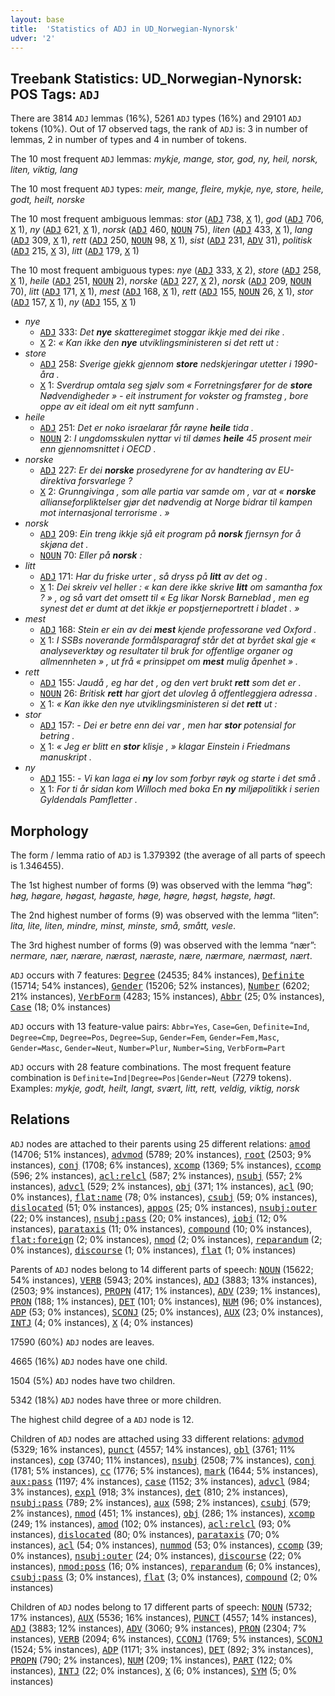 ```yaml
---
layout: base
title:  'Statistics of ADJ in UD_Norwegian-Nynorsk'
udver: '2'
---
```


## Treebank Statistics: UD_Norwegian-Nynorsk: POS Tags: `ADJ`

There are 3814 `ADJ` lemmas (16%), 5261 `ADJ` types (16%) and 29101 `ADJ` tokens (10%).
Out of 17 observed tags, the rank of `ADJ` is: 3 in number of lemmas, 2 in number of types and 4 in number of tokens.

The 10 most frequent `ADJ` lemmas: <em>mykje, mange, stor, god, ny, heil, norsk, liten, viktig, lang</em>

The 10 most frequent `ADJ` types:  <em>meir, mange, fleire, mykje, nye, store, heile, godt, heilt, norske</em>

The 10 most frequent ambiguous lemmas: <em>stor</em> (<tt><a href="no_nynorsk-pos-ADJ.html">ADJ</a></tt> 738, <tt><a href="no_nynorsk-pos-X.html">X</a></tt> 1), <em>god</em> (<tt><a href="no_nynorsk-pos-ADJ.html">ADJ</a></tt> 706, <tt><a href="no_nynorsk-pos-X.html">X</a></tt> 1), <em>ny</em> (<tt><a href="no_nynorsk-pos-ADJ.html">ADJ</a></tt> 621, <tt><a href="no_nynorsk-pos-X.html">X</a></tt> 1), <em>norsk</em> (<tt><a href="no_nynorsk-pos-ADJ.html">ADJ</a></tt> 460, <tt><a href="no_nynorsk-pos-NOUN.html">NOUN</a></tt> 75), <em>liten</em> (<tt><a href="no_nynorsk-pos-ADJ.html">ADJ</a></tt> 433, <tt><a href="no_nynorsk-pos-X.html">X</a></tt> 1), <em>lang</em> (<tt><a href="no_nynorsk-pos-ADJ.html">ADJ</a></tt> 309, <tt><a href="no_nynorsk-pos-X.html">X</a></tt> 1), <em>rett</em> (<tt><a href="no_nynorsk-pos-ADJ.html">ADJ</a></tt> 250, <tt><a href="no_nynorsk-pos-NOUN.html">NOUN</a></tt> 98, <tt><a href="no_nynorsk-pos-X.html">X</a></tt> 1), <em>sist</em> (<tt><a href="no_nynorsk-pos-ADJ.html">ADJ</a></tt> 231, <tt><a href="no_nynorsk-pos-ADV.html">ADV</a></tt> 31), <em>politisk</em> (<tt><a href="no_nynorsk-pos-ADJ.html">ADJ</a></tt> 215, <tt><a href="no_nynorsk-pos-X.html">X</a></tt> 3), <em>litt</em> (<tt><a href="no_nynorsk-pos-ADJ.html">ADJ</a></tt> 179, <tt><a href="no_nynorsk-pos-X.html">X</a></tt> 1)

The 10 most frequent ambiguous types:  <em>nye</em> (<tt><a href="no_nynorsk-pos-ADJ.html">ADJ</a></tt> 333, <tt><a href="no_nynorsk-pos-X.html">X</a></tt> 2), <em>store</em> (<tt><a href="no_nynorsk-pos-ADJ.html">ADJ</a></tt> 258, <tt><a href="no_nynorsk-pos-X.html">X</a></tt> 1), <em>heile</em> (<tt><a href="no_nynorsk-pos-ADJ.html">ADJ</a></tt> 251, <tt><a href="no_nynorsk-pos-NOUN.html">NOUN</a></tt> 2), <em>norske</em> (<tt><a href="no_nynorsk-pos-ADJ.html">ADJ</a></tt> 227, <tt><a href="no_nynorsk-pos-X.html">X</a></tt> 2), <em>norsk</em> (<tt><a href="no_nynorsk-pos-ADJ.html">ADJ</a></tt> 209, <tt><a href="no_nynorsk-pos-NOUN.html">NOUN</a></tt> 70), <em>litt</em> (<tt><a href="no_nynorsk-pos-ADJ.html">ADJ</a></tt> 171, <tt><a href="no_nynorsk-pos-X.html">X</a></tt> 1), <em>mest</em> (<tt><a href="no_nynorsk-pos-ADJ.html">ADJ</a></tt> 168, <tt><a href="no_nynorsk-pos-X.html">X</a></tt> 1), <em>rett</em> (<tt><a href="no_nynorsk-pos-ADJ.html">ADJ</a></tt> 155, <tt><a href="no_nynorsk-pos-NOUN.html">NOUN</a></tt> 26, <tt><a href="no_nynorsk-pos-X.html">X</a></tt> 1), <em>stor</em> (<tt><a href="no_nynorsk-pos-ADJ.html">ADJ</a></tt> 157, <tt><a href="no_nynorsk-pos-X.html">X</a></tt> 1), <em>ny</em> (<tt><a href="no_nynorsk-pos-ADJ.html">ADJ</a></tt> 155, <tt><a href="no_nynorsk-pos-X.html">X</a></tt> 1)


* <em>nye</em>
  * <tt><a href="no_nynorsk-pos-ADJ.html">ADJ</a></tt> 333: <em>Det <b>nye</b> skatteregimet stoggar ikkje med dei rike .</em>
  * <tt><a href="no_nynorsk-pos-X.html">X</a></tt> 2: <em>« Kan ikke den <b>nye</b> utviklingsministeren si det rett ut :</em>
* <em>store</em>
  * <tt><a href="no_nynorsk-pos-ADJ.html">ADJ</a></tt> 258: <em>Sverige gjekk gjennom <b>store</b> nedskjeringar utetter i 1990-åra .</em>
  * <tt><a href="no_nynorsk-pos-X.html">X</a></tt> 1: <em>Sverdrup omtala seg sjølv som « Forretningsfører for de <b>store</b> Nødvendigheder » - eit instrument for vokster og framsteg , bore oppe av eit ideal om eit nytt samfunn .</em>
* <em>heile</em>
  * <tt><a href="no_nynorsk-pos-ADJ.html">ADJ</a></tt> 251: <em>Det er noko israelarar får røyne <b>heile</b> tida .</em>
  * <tt><a href="no_nynorsk-pos-NOUN.html">NOUN</a></tt> 2: <em>I ungdomsskulen nyttar vi til dømes <b>heile</b> 45 prosent meir enn gjennomsnittet i OECD .</em>
* <em>norske</em>
  * <tt><a href="no_nynorsk-pos-ADJ.html">ADJ</a></tt> 227: <em>Er dei <b>norske</b> prosedyrene for av handtering av EU-direktiva forsvarlege ?</em>
  * <tt><a href="no_nynorsk-pos-X.html">X</a></tt> 2: <em>Grunngivinga , som alle partia var samde om , var at « <b>norske</b> allianseforpliktelser gjør det nødvendig at Norge bidrar til kampen mot internasjonal terrorisme . »</em>
* <em>norsk</em>
  * <tt><a href="no_nynorsk-pos-ADJ.html">ADJ</a></tt> 209: <em>Ein treng ikkje sjå eit program på <b>norsk</b> fjernsyn for å skjøna det .</em>
  * <tt><a href="no_nynorsk-pos-NOUN.html">NOUN</a></tt> 70: <em>Eller på <b>norsk</b> :</em>
* <em>litt</em>
  * <tt><a href="no_nynorsk-pos-ADJ.html">ADJ</a></tt> 171: <em>Har du friske urter , så dryss på <b>litt</b> av det og .</em>
  * <tt><a href="no_nynorsk-pos-X.html">X</a></tt> 1: <em>Dei skreiv vel heller : « kan dere ikke skrive <b>litt</b> om samantha fox ? » , og så vart det omsett til « Eg likar Norsk Barneblad , men eg synest det er dumt at det ikkje er popstjerneportrett i bladet . »</em>
* <em>mest</em>
  * <tt><a href="no_nynorsk-pos-ADJ.html">ADJ</a></tt> 168: <em>Stein er ein av dei <b>mest</b> kjende professorane ved Oxford .</em>
  * <tt><a href="no_nynorsk-pos-X.html">X</a></tt> 1: <em>I SSBs noverande formålsparagraf står det at byrået skal gje « analyseverktøy og resultater til bruk for offentlige organer og allmennheten » , ut frå « prinsippet om <b>mest</b> mulig åpenhet » .</em>
* <em>rett</em>
  * <tt><a href="no_nynorsk-pos-ADJ.html">ADJ</a></tt> 155: <em>Jaudå , eg har det , og den vert brukt <b>rett</b> som det er .</em>
  * <tt><a href="no_nynorsk-pos-NOUN.html">NOUN</a></tt> 26: <em>Britisk <b>rett</b> har gjort det ulovleg å offentleggjera adressa .</em>
  * <tt><a href="no_nynorsk-pos-X.html">X</a></tt> 1: <em>« Kan ikke den nye utviklingsministeren si det <b>rett</b> ut :</em>
* <em>stor</em>
  * <tt><a href="no_nynorsk-pos-ADJ.html">ADJ</a></tt> 157: <em>- Dei er betre enn dei var , men har <b>stor</b> potensial for betring .</em>
  * <tt><a href="no_nynorsk-pos-X.html">X</a></tt> 1: <em>« Jeg er blitt en <b>stor</b> klisje , » klagar Einstein i Friedmans manuskript .</em>
* <em>ny</em>
  * <tt><a href="no_nynorsk-pos-ADJ.html">ADJ</a></tt> 155: <em>- Vi kan laga ei <b>ny</b> lov som forbyr røyk og starte i det små .</em>
  * <tt><a href="no_nynorsk-pos-X.html">X</a></tt> 1: <em>For ti år sidan kom Willoch med boka En <b>ny</b> miljøpolitikk i serien Gyldendals Pamfletter .</em>

## Morphology

The form / lemma ratio of `ADJ` is 1.379392 (the average of all parts of speech is 1.346455).

The 1st highest number of forms (9) was observed with the lemma “høg”: <em>høg, høgare, høgast, høgaste, høge, høgre, høgst, høgste, høgt</em>.

The 2nd highest number of forms (9) was observed with the lemma “liten”: <em>lita, lite, liten, mindre, minst, minste, små, smått, vesle</em>.

The 3rd highest number of forms (9) was observed with the lemma “nær”: <em>nermare, nær, nærare, nærast, næraste, nære, nærmare, nærmast, nært</em>.

`ADJ` occurs with 7 features: <tt><a href="no_nynorsk-feat-Degree.html">Degree</a></tt> (24535; 84% instances), <tt><a href="no_nynorsk-feat-Definite.html">Definite</a></tt> (15714; 54% instances), <tt><a href="no_nynorsk-feat-Gender.html">Gender</a></tt> (15206; 52% instances), <tt><a href="no_nynorsk-feat-Number.html">Number</a></tt> (6202; 21% instances), <tt><a href="no_nynorsk-feat-VerbForm.html">VerbForm</a></tt> (4283; 15% instances), <tt><a href="no_nynorsk-feat-Abbr.html">Abbr</a></tt> (25; 0% instances), <tt><a href="no_nynorsk-feat-Case.html">Case</a></tt> (18; 0% instances)

`ADJ` occurs with 13 feature-value pairs: `Abbr=Yes`, `Case=Gen`, `Definite=Ind`, `Degree=Cmp`, `Degree=Pos`, `Degree=Sup`, `Gender=Fem`, `Gender=Fem,Masc`, `Gender=Masc`, `Gender=Neut`, `Number=Plur`, `Number=Sing`, `VerbForm=Part`

`ADJ` occurs with 28 feature combinations.
The most frequent feature combination is `Definite=Ind|Degree=Pos|Gender=Neut` (7279 tokens).
Examples: <em>mykje, godt, heilt, langt, svært, litt, rett, veldig, viktig, norsk</em>


## Relations

`ADJ` nodes are attached to their parents using 25 different relations: <tt><a href="no_nynorsk-dep-amod.html">amod</a></tt> (14706; 51% instances), <tt><a href="no_nynorsk-dep-advmod.html">advmod</a></tt> (5789; 20% instances), <tt><a href="no_nynorsk-dep-root.html">root</a></tt> (2503; 9% instances), <tt><a href="no_nynorsk-dep-conj.html">conj</a></tt> (1708; 6% instances), <tt><a href="no_nynorsk-dep-xcomp.html">xcomp</a></tt> (1369; 5% instances), <tt><a href="no_nynorsk-dep-ccomp.html">ccomp</a></tt> (596; 2% instances), <tt><a href="no_nynorsk-dep-acl-relcl.html">acl:relcl</a></tt> (587; 2% instances), <tt><a href="no_nynorsk-dep-nsubj.html">nsubj</a></tt> (557; 2% instances), <tt><a href="no_nynorsk-dep-advcl.html">advcl</a></tt> (529; 2% instances), <tt><a href="no_nynorsk-dep-obj.html">obj</a></tt> (371; 1% instances), <tt><a href="no_nynorsk-dep-acl.html">acl</a></tt> (90; 0% instances), <tt><a href="no_nynorsk-dep-flat-name.html">flat:name</a></tt> (78; 0% instances), <tt><a href="no_nynorsk-dep-csubj.html">csubj</a></tt> (59; 0% instances), <tt><a href="no_nynorsk-dep-dislocated.html">dislocated</a></tt> (51; 0% instances), <tt><a href="no_nynorsk-dep-appos.html">appos</a></tt> (25; 0% instances), <tt><a href="no_nynorsk-dep-nsubj-outer.html">nsubj:outer</a></tt> (22; 0% instances), <tt><a href="no_nynorsk-dep-nsubj-pass.html">nsubj:pass</a></tt> (20; 0% instances), <tt><a href="no_nynorsk-dep-iobj.html">iobj</a></tt> (12; 0% instances), <tt><a href="no_nynorsk-dep-parataxis.html">parataxis</a></tt> (11; 0% instances), <tt><a href="no_nynorsk-dep-compound.html">compound</a></tt> (10; 0% instances), <tt><a href="no_nynorsk-dep-flat-foreign.html">flat:foreign</a></tt> (2; 0% instances), <tt><a href="no_nynorsk-dep-nmod.html">nmod</a></tt> (2; 0% instances), <tt><a href="no_nynorsk-dep-reparandum.html">reparandum</a></tt> (2; 0% instances), <tt><a href="no_nynorsk-dep-discourse.html">discourse</a></tt> (1; 0% instances), <tt><a href="no_nynorsk-dep-flat.html">flat</a></tt> (1; 0% instances)

Parents of `ADJ` nodes belong to 14 different parts of speech: <tt><a href="no_nynorsk-pos-NOUN.html">NOUN</a></tt> (15622; 54% instances), <tt><a href="no_nynorsk-pos-VERB.html">VERB</a></tt> (5943; 20% instances), <tt><a href="no_nynorsk-pos-ADJ.html">ADJ</a></tt> (3883; 13% instances),  (2503; 9% instances), <tt><a href="no_nynorsk-pos-PROPN.html">PROPN</a></tt> (417; 1% instances), <tt><a href="no_nynorsk-pos-ADV.html">ADV</a></tt> (239; 1% instances), <tt><a href="no_nynorsk-pos-PRON.html">PRON</a></tt> (188; 1% instances), <tt><a href="no_nynorsk-pos-DET.html">DET</a></tt> (101; 0% instances), <tt><a href="no_nynorsk-pos-NUM.html">NUM</a></tt> (96; 0% instances), <tt><a href="no_nynorsk-pos-ADP.html">ADP</a></tt> (53; 0% instances), <tt><a href="no_nynorsk-pos-SCONJ.html">SCONJ</a></tt> (25; 0% instances), <tt><a href="no_nynorsk-pos-AUX.html">AUX</a></tt> (23; 0% instances), <tt><a href="no_nynorsk-pos-INTJ.html">INTJ</a></tt> (4; 0% instances), <tt><a href="no_nynorsk-pos-X.html">X</a></tt> (4; 0% instances)

17590 (60%) `ADJ` nodes are leaves.

4665 (16%) `ADJ` nodes have one child.

1504 (5%) `ADJ` nodes have two children.

5342 (18%) `ADJ` nodes have three or more children.

The highest child degree of a `ADJ` node is 12.

Children of `ADJ` nodes are attached using 33 different relations: <tt><a href="no_nynorsk-dep-advmod.html">advmod</a></tt> (5329; 16% instances), <tt><a href="no_nynorsk-dep-punct.html">punct</a></tt> (4557; 14% instances), <tt><a href="no_nynorsk-dep-obl.html">obl</a></tt> (3761; 11% instances), <tt><a href="no_nynorsk-dep-cop.html">cop</a></tt> (3740; 11% instances), <tt><a href="no_nynorsk-dep-nsubj.html">nsubj</a></tt> (2508; 7% instances), <tt><a href="no_nynorsk-dep-conj.html">conj</a></tt> (1781; 5% instances), <tt><a href="no_nynorsk-dep-cc.html">cc</a></tt> (1776; 5% instances), <tt><a href="no_nynorsk-dep-mark.html">mark</a></tt> (1644; 5% instances), <tt><a href="no_nynorsk-dep-aux-pass.html">aux:pass</a></tt> (1197; 4% instances), <tt><a href="no_nynorsk-dep-case.html">case</a></tt> (1152; 3% instances), <tt><a href="no_nynorsk-dep-advcl.html">advcl</a></tt> (984; 3% instances), <tt><a href="no_nynorsk-dep-expl.html">expl</a></tt> (918; 3% instances), <tt><a href="no_nynorsk-dep-det.html">det</a></tt> (810; 2% instances), <tt><a href="no_nynorsk-dep-nsubj-pass.html">nsubj:pass</a></tt> (789; 2% instances), <tt><a href="no_nynorsk-dep-aux.html">aux</a></tt> (598; 2% instances), <tt><a href="no_nynorsk-dep-csubj.html">csubj</a></tt> (579; 2% instances), <tt><a href="no_nynorsk-dep-nmod.html">nmod</a></tt> (451; 1% instances), <tt><a href="no_nynorsk-dep-obj.html">obj</a></tt> (286; 1% instances), <tt><a href="no_nynorsk-dep-xcomp.html">xcomp</a></tt> (249; 1% instances), <tt><a href="no_nynorsk-dep-amod.html">amod</a></tt> (102; 0% instances), <tt><a href="no_nynorsk-dep-acl-relcl.html">acl:relcl</a></tt> (93; 0% instances), <tt><a href="no_nynorsk-dep-dislocated.html">dislocated</a></tt> (80; 0% instances), <tt><a href="no_nynorsk-dep-parataxis.html">parataxis</a></tt> (70; 0% instances), <tt><a href="no_nynorsk-dep-acl.html">acl</a></tt> (54; 0% instances), <tt><a href="no_nynorsk-dep-nummod.html">nummod</a></tt> (53; 0% instances), <tt><a href="no_nynorsk-dep-ccomp.html">ccomp</a></tt> (39; 0% instances), <tt><a href="no_nynorsk-dep-nsubj-outer.html">nsubj:outer</a></tt> (24; 0% instances), <tt><a href="no_nynorsk-dep-discourse.html">discourse</a></tt> (22; 0% instances), <tt><a href="no_nynorsk-dep-nmod-poss.html">nmod:poss</a></tt> (16; 0% instances), <tt><a href="no_nynorsk-dep-reparandum.html">reparandum</a></tt> (6; 0% instances), <tt><a href="no_nynorsk-dep-csubj-pass.html">csubj:pass</a></tt> (3; 0% instances), <tt><a href="no_nynorsk-dep-flat.html">flat</a></tt> (3; 0% instances), <tt><a href="no_nynorsk-dep-compound.html">compound</a></tt> (2; 0% instances)

Children of `ADJ` nodes belong to 17 different parts of speech: <tt><a href="no_nynorsk-pos-NOUN.html">NOUN</a></tt> (5732; 17% instances), <tt><a href="no_nynorsk-pos-AUX.html">AUX</a></tt> (5536; 16% instances), <tt><a href="no_nynorsk-pos-PUNCT.html">PUNCT</a></tt> (4557; 14% instances), <tt><a href="no_nynorsk-pos-ADJ.html">ADJ</a></tt> (3883; 12% instances), <tt><a href="no_nynorsk-pos-ADV.html">ADV</a></tt> (3060; 9% instances), <tt><a href="no_nynorsk-pos-PRON.html">PRON</a></tt> (2304; 7% instances), <tt><a href="no_nynorsk-pos-VERB.html">VERB</a></tt> (2094; 6% instances), <tt><a href="no_nynorsk-pos-CCONJ.html">CCONJ</a></tt> (1769; 5% instances), <tt><a href="no_nynorsk-pos-SCONJ.html">SCONJ</a></tt> (1524; 5% instances), <tt><a href="no_nynorsk-pos-ADP.html">ADP</a></tt> (1171; 3% instances), <tt><a href="no_nynorsk-pos-DET.html">DET</a></tt> (892; 3% instances), <tt><a href="no_nynorsk-pos-PROPN.html">PROPN</a></tt> (790; 2% instances), <tt><a href="no_nynorsk-pos-NUM.html">NUM</a></tt> (209; 1% instances), <tt><a href="no_nynorsk-pos-PART.html">PART</a></tt> (122; 0% instances), <tt><a href="no_nynorsk-pos-INTJ.html">INTJ</a></tt> (22; 0% instances), <tt><a href="no_nynorsk-pos-X.html">X</a></tt> (6; 0% instances), <tt><a href="no_nynorsk-pos-SYM.html">SYM</a></tt> (5; 0% instances)


